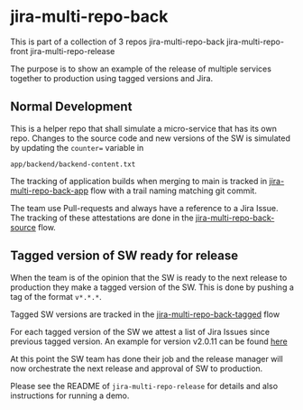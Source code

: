 # jira-multi-repo-back

This is part of a collection of 3 repos
jira-multi-repo-back
jira-multi-repo-front
jira-multi-repo-release

The purpose is to show an example of the release of multiple services
together to production using tagged versions and Jira.

## Normal Development
This is a helper repo that shall simulate a micro-service that has its own repo.
Changes to the source code and new versions of the SW is simulated by updating
the `counter=` variable in
```shell
app/backend/backend-content.txt
```
The tracking of application builds when merging to main is tracked in
[jira-multi-repo-back-app](https://app.kosli.com/kosli-public/flows/jira-multi-repo-back-app/trails/)
flow with a trail naming matching git commit.

The team use Pull-requests and always have a reference to a
Jira Issue. The tracking of these attestations are done in the
[jira-multi-repo-back-source](https://app.kosli.com/kosli-public/flows/jira-multi-repo-back-source/trails/)
flow.


## Tagged version of SW ready for release
When the team is of the opinion that the SW is ready to the next release to
production they make a tagged version of the SW. This is done by pushing a tag
of the format `v*.*.*`.

Tagged SW versions are tracked in the 
[jira-multi-repo-back-tagged](https://app.kosli.com/kosli-public/flows/jira-multi-repo-back-tagged/trails/)
flow

For each tagged version of the SW we attest a list of Jira Issues since previous tagged version.
An example for version v2.0.11 can be found [here](https://app.kosli.com/kosli-public/flows/jira-multi-repo-back-tagged/trails/v2.0.11?attestation_id=c32734cf-ccd6-4f8b-baaa-6b790a0a)

At this point the SW team has done their job and the release manager will now orchestrate
the next release and approval of SW to production.

Please see the README of `jira-multi-repo-release` for details and also instructions for
running a demo.


